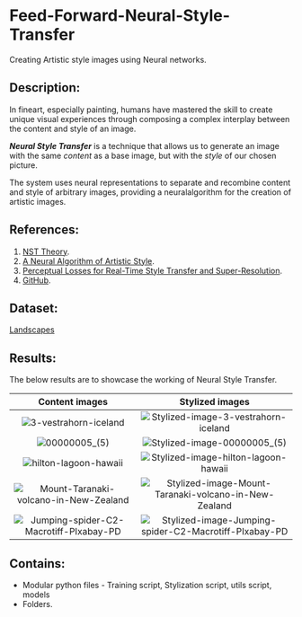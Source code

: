 # Feed-Forward-Neural-Style-Transfer
Creating Artistic style images using Neural networks.

## Description:
In fineart, especially painting, humans have mastered the skill to create unique visual experiences through composing a complex interplay between the content and style of an image.

***Neural Style Transfer*** is a technique that allows us to generate an image with the same *content* as a base image, but with the *style* of our chosen picture. 

The system uses neural representations to separate and recombine content and style of arbitrary images, providing a neuralalgorithm for the creation of artistic images.

## References:
1. [NST Theory](https://youtube.com/playlist?list=PLBoQnSflObcmbfshq9oNs41vODgXG-608&si=X6Pynt49CBevpxFl).
2. [A Neural Algorithm of Artistic Style](https://arxiv.org/abs/1508.06576).
3. [Perceptual Losses for Real-Time Style Transfer and Super-Resolution](https://arxiv.org/abs/1603.08155).
4. [GitHub](https://github.com/gordicaleksa/pytorch-neural-style-transfer-johnson).

## Dataset:
[Landscapes](https://www.kaggle.com/datasets/arnaud58/landscape-pictures)

## Results:
The below results are to showcase the working of Neural Style Transfer. 

| Content images | Stylized images |
:-------------------------:|:-------------------------:
![3-vestrahorn-iceland](https://github.com/harishhirthi/Feed-Forward-Neural-Style-Transfer/assets/43694283/55a48157-aa93-419c-ade6-29b3b736e8b3) | ![Stylized-image-3-vestrahorn-iceland](https://github.com/harishhirthi/Feed-Forward-Neural-Style-Transfer/assets/43694283/dd34642b-8edf-458d-8630-b43e04ca0cd9)
![00000005_(5)](https://github.com/harishhirthi/Feed-Forward-Neural-Style-Transfer/assets/43694283/741bb78b-bf0a-4ddc-9297-29ef8eca0dd5) | ![Stylized-image-00000005_(5)](https://github.com/harishhirthi/Feed-Forward-Neural-Style-Transfer/assets/43694283/5cac4941-cc12-450b-bf43-53ae4e015a7b)
![hilton-lagoon-hawaii](https://github.com/harishhirthi/Feed-Forward-Neural-Style-Transfer/assets/43694283/64b9e485-f6a4-47e9-a9f7-75a3a2833287) | ![Stylized-image-hilton-lagoon-hawaii](https://github.com/harishhirthi/Feed-Forward-Neural-Style-Transfer/assets/43694283/5f26af23-5c86-4d04-8ae1-3ac1f9f0f94a)
![Mount-Taranaki-volcano-in-New-Zealand](https://github.com/harishhirthi/Feed-Forward-Neural-Style-Transfer/assets/43694283/9f08e01a-0693-4c3f-98b4-995010745c3a) | ![Stylized-image-Mount-Taranaki-volcano-in-New-Zealand](https://github.com/harishhirthi/Feed-Forward-Neural-Style-Transfer/assets/43694283/dc149c9f-9db4-4fa3-87b3-76e6323fb0c8)
![Jumping-spider-C2-Macrotiff-PIxabay-PD](https://github.com/harishhirthi/Feed-Forward-Neural-Style-Transfer/assets/43694283/f84ea09a-a8a5-428e-aaa5-65f293f4aece) | ![Stylized-image-Jumping-spider-C2-Macrotiff-PIxabay-PD](https://github.com/harishhirthi/Feed-Forward-Neural-Style-Transfer/assets/43694283/87218dfa-e57f-4713-8606-b162cce1e31f)

## Contains:
* Modular python files - Training script, Stylization script, utils script, models 
* Folders.





